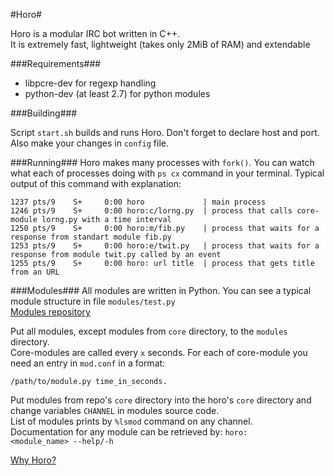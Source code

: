 #Horo#

Horo is a modular IRC bot written in C++.  
It is extremely fast, lightweight (takes only 2MiB of RAM) and extendable

###Requirements###

* libpcre-dev for regexp handling
* python-dev (at least 2.7) for python modules

###Building###

Script <code>start.sh</code> builds and runs Horo. Don't forget to declare host and port. 
Also make your changes in <code>config</code> file.

###Running###
Horo makes many processes with <code>fork()</code>. You can watch what each of processes doing with <code>ps cx</code> command in your terminal. 
Typical output of this command with explanation:

    1237 pts/9    S+     0:00 horo             | main process
    1246 pts/9    S+     0:00 horo:c/lorng.py  | process that calls core-module lorng.py with a time interval
    1250 pts/9    S+     0:00 horo:m/fib.py    | process that waits for a response from standart module fib.py
    1253 pts/9    S+     0:00 horo:e/twit.py   | process that waits for a response from module twit.py called by an event
    1255 pts/9    S+     0:00 horo: url title  | process that gets title from an URL


###Modules###
All modules are written in Python. You can see a typical module structure in file <code>modules/test.py</code>  
[Modules repository](https://github.com/aluminiumgeek/horo-modules)

Put all modules, except modules from <code>core</code> directory, to the <code>modules</code> directory.  
Core-modules are called every <code>x</code> seconds. For each of core-module you need an entry in <code>mod.conf</code> in a format:

    /path/to/module.py time_in_seconds.

Put modules from repo's <code>core</code> directory into the horo's <code>core</code> directory and change variables <code>CHANNEL</code> in modules source code.  
List of modules prints by <code>%lsmod</code> command on any channel.  
Documentation for any module can be retrieved by: <code>horo: \<module_name\> --help/-h</code>


[Why Horo?](http://animevice.com/holo/18-16320)



